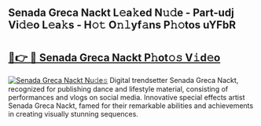 ## Senada Greca Nackt L𝚎a𝚔ed N𝚞𝚍e - Part-udj Vi𝚍𝚎o L𝚎a𝚔s - H𝚘𝚝 O𝚗𝚕yf𝚊ns P𝚑𝚘tos uYFbR

# <h2><a href="http://kfc4zh.oniu.top/?m=Senada+Greca+Nackt">🔗👉 🔴 Senada Greca Nackt P𝚑ot𝚘𝚜 V𝚒d𝚎o</a></h2>

[![Senada Greca Nackt Nu𝚍e𝚜](https://i.imgur.com/0qMVB7G.gif)](http://kfc4zh.oniu.top/?m=Senada+Greca+Nackt)
Digital trendsetter Senada Greca Nackt, recognized for publishing dance and lifestyle material, consisting of performances and vlogs on social media. Innovative special effects artist Senada Greca Nackt, famed for their remarkable abilities and achievements in creating visually stunning sequences.  
